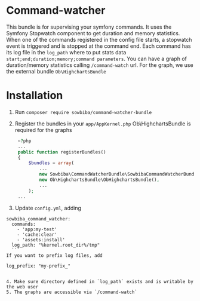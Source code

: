 # Command-watcher
This bundle is for supervising your symfony commands.
It uses the Symfony Stopwatch component to get duration and memory statistics.
When one of the commands registered in the config file starts, a stopwatch event is triggered and is stopped at the command end. Each command has its log file in the `log_path` where to put stats data `start;end;duration;memory;command parameters`.
You can have a graph of duration/memory statistics calling `/command-watch` url.
For the graph, we use the external bundle `Ob\HighchartsBundle`

# Installation

1. Run `composer require sowbiba/command-watcher-bundle`

2. Register the bundles in your `app/AppKernel.php`
Ob\HighchartsBundle is required for the graphs

   ``` php
    <?php
    ...
    public function registerBundles()
    {
        $bundles = array(
            ...
            new Sowbiba\CommandWatcherBundle\SowbibaCommandWatcherBundle(),
            new Ob\HighchartsBundle\ObHighchartsBundle(),
            ...
        );
    ...
   ```
3. Update `config.yml`, adding
  ```
  sowbiba_command_watcher:
    commands:
      - 'app:my-test'
      - 'cache:clear'
      - 'assets:install'
    log_path: "%kernel.root_dir%/tmp"
    ```
  If you want to prefix log files, add
  ```
    log_prefix: "my-prefix_"
  ```
  
4. Make sure directory defined in `log_path` exists and is writable by the web user
5. The graphs are accessible via `/command-watch`

